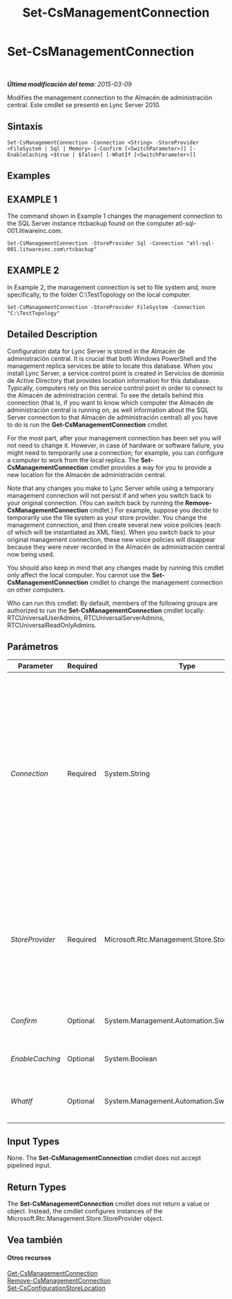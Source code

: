﻿---
title: Set-CsManagementConnection
TOCTitle: Set-CsManagementConnection
ms:assetid: f7cf19ba-6c56-4f74-9757-843e1ca0c9a1
ms:mtpsurl: https://technet.microsoft.com/es-es/library/Gg413045(v=OCS.15)
ms:contentKeyID: 48277234
ms.date: 01/07/2017
mtps_version: v=OCS.15
ms.translationtype: HT
---

# Set-CsManagementConnection

 

_**Última modificación del tema:** 2015-03-09_

Modifies the management connection to the Almacén de administración central. Este cmdlet se presentó en Lync Server 2010.

## Sintaxis

    Set-CsManagementConnection -Connection <String> -StoreProvider <FileSystem | Sql | Memory> [-Confirm [<SwitchParameter>]] [-EnableCaching <$true | $false>] [-WhatIf [<SwitchParameter>]]

## Examples

## EXAMPLE 1

The command shown in Example 1 changes the management connection to the SQL Server instance rtcbackup found on the computer atl-sql-001.litwareinc.com.

    Set-CsManagementConnection -StoreProvider Sql -Connection "atl-sql-001.litwareinc.com\rtcbackup"

## EXAMPLE 2

In Example 2, the management connection is set to file system and, more specifically, to the folder C:\\TestTopology on the local computer.

    Set-CsManagementConnection -StoreProvider FileSystem -Connection "C:\TestTopology"

## Detailed Description

Configuration data for Lync Server is stored in the Almacén de administración central. It is crucial that both Windows PowerShell and the management replica services be able to locate this database. When you install Lync Server, a service control point is created in Servicios de dominio de Active Directory that provides location information for this database. Typically, computers rely on this service control point in order to connect to the Almacén de administración central. To see the details behind this connection (that is, if you want to know which computer the Almacén de administración central is running on, as well information about the SQL Server connection to that Almacén de administración central) all you have to do is run the **Get-CsManagementConnection** cmdlet.

For the most part, after your management connection has been set you will not need to change it. However, in case of hardware or software failure, you might need to temporarily use a connection; for example, you can configure a computer to work from the local replica. The **Set-CsManagementConnection** cmdlet provides a way for you to provide a new location for the Almacén de administración central.

Note that any changes you make to Lync Server while using a temporary management connection will not persist if and when you switch back to your original connection. (You can switch back by running the **Remove-CsManagementConnection** cmdlet.) For example, suppose you decide to temporarily use the file system as your store provider. You change the management connection, and then create several new voice policies (each of which will be instantiated as XML files). When you switch back to your original management connection, these new voice policies will disappear because they were never recorded in the Almacén de administración central now being used.

You should also keep in mind that any changes made by running this cmdlet only affect the local computer. You cannot use the **Set-CsManagementConnection** cmdlet to change the management connection on other computers.

Who can run this cmdlet: By default, members of the following groups are authorized to run the **Set-CsManagementConnection** cmdlet locally: RTCUniversalUserAdmins, RTCUniversalServerAdmins, RTCUniversalReadOnlyAdmins.

## Parámetros


<table>
<colgroup>
<col style="width: 25%" />
<col style="width: 25%" />
<col style="width: 25%" />
<col style="width: 25%" />
</colgroup>
<thead>
<tr class="header">
<th>Parameter</th>
<th>Required</th>
<th>Type</th>
<th>Description</th>
</tr>
</thead>
<tbody>
<tr class="odd">
<td><p><em>Connection</em></p></td>
<td><p>Required</p></td>
<td><p>System.String</p></td>
<td><p>Location information for the SQL Server instance or the file system folder being used as the management connection.</p>
<p>For example, if the new management connection is to a SQL Server instance named rtcbackup on the computer atl-sql-001.litwareinc.com then use this syntax: -Connection &quot;atl-sql-001.litwareinc.com\rtcbackup&quot;.</p>
<p>If you want to create a management connection to the folder C:\TestTopology then use this syntax: -Connection &quot;C:\TestTopology&quot;. If the folder does not exist, the <strong>Set-CsManagementConnection</strong> cmdlet will create it.</p></td>
</tr>
<tr class="even">
<td><p><em>StoreProvider</em></p></td>
<td><p>Required</p></td>
<td><p>Microsoft.Rtc.Management.Store.StoreProvider</p></td>
<td><p>Indicates the type of back-end store used for configuration information. To store configuration data in SQL Server, set the StoreProvider like this: -StoreProvider Sql. To store configuration data to the file system, use this syntax: -StoreProvider FileSystem. You should not modify the StoreProvider property unless instructed to do so by Microsoft support personnel.</p></td>
</tr>
<tr class="odd">
<td><p><em>Confirm</em></p></td>
<td><p>Optional</p></td>
<td><p>System.Management.Automation.SwitchParameter</p></td>
<td><p>Se le pedirá confirmación antes de ejecutar el comando.</p></td>
</tr>
<tr class="even">
<td><p><em>EnableCaching</em></p></td>
<td><p>Optional</p></td>
<td><p>System.Boolean</p></td>
<td><p>When set to True ($True), caching is enabled for the management connection.</p></td>
</tr>
<tr class="odd">
<td><p><em>WhatIf</em></p></td>
<td><p>Optional</p></td>
<td><p>System.Management.Automation.SwitchParameter</p></td>
<td><p>Describe qué sucedería si se ejecutara el comando sin ejecutarlo realmente.</p></td>
</tr>
</tbody>
</table>


## Input Types

None. The **Set-CsManagementConnection** cmdlet does not accept pipelined input.

## Return Types

The **Set-CsManagementConnection** cmdlet does not return a value or object. Instead, the cmdlet configures instances of the Microsoft.Rtc.Management.Store.StoreProvider object.

## Vea también

#### Otros recursos

[Get-CsManagementConnection](get-csmanagementconnection.md)  
[Remove-CsManagementConnection](remove-csmanagementconnection.md)  
[Set-CsConfigurationStoreLocation](set-csconfigurationstorelocation.md)

